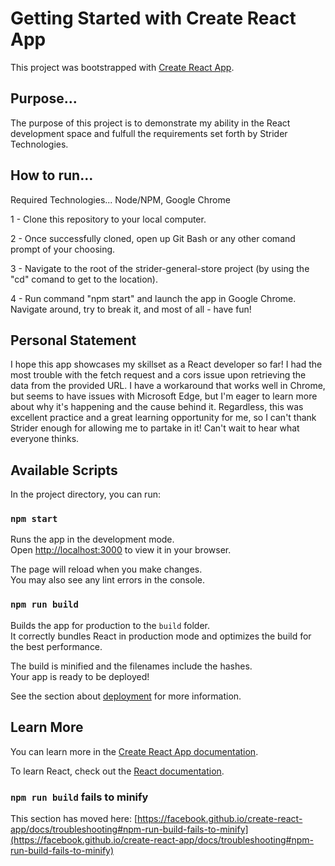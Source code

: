 # Getting Started with Create React App

This project was bootstrapped with [Create React App](https://github.com/facebook/create-react-app).

## Purpose...

The purpose of this project is to demonstrate my ability in the React development space and fulfull the requirements set forth by Strider Technologies.

## How to run...

Required Technologies...
Node/NPM, Google Chrome

1 - Clone this repository to your local computer.

2 - Once successfully cloned, open up Git Bash or any other comand prompt of your choosing.

3 - Navigate to the root of the strider-general-store project (by using the "cd" comand to get to the location).

4 - Run command "npm start" and launch the app in Google Chrome.  Navigate around, try to break it, and most of all - have fun!

## Personal Statement

I hope this app showcases my skillset as a React developer so far!  I had the most trouble with the fetch request and a cors issue upon retrieving the data from the provided URL.  I have a workaround that works well in Chrome, but seems to have issues with Microsoft Edge, but I'm eager to learn more about why it's happening and the cause behind it.  Regardless, this was excellent practice and a great learning opportunity for me, so I can't thank Strider enough for allowing me to partake in it!  Can't wait to hear what everyone thinks.

## Available Scripts

In the project directory, you can run:

### `npm start`

Runs the app in the development mode.\
Open [http://localhost:3000](http://localhost:3000) to view it in your browser.

The page will reload when you make changes.\
You may also see any lint errors in the console.

### `npm run build`

Builds the app for production to the `build` folder.\
It correctly bundles React in production mode and optimizes the build for the best performance.

The build is minified and the filenames include the hashes.\
Your app is ready to be deployed!

See the section about [deployment](https://facebook.github.io/create-react-app/docs/deployment) for more information.

## Learn More

You can learn more in the [Create React App documentation](https://facebook.github.io/create-react-app/docs/getting-started).

To learn React, check out the [React documentation](https://reactjs.org/).

### `npm run build` fails to minify

This section has moved here: [https://facebook.github.io/create-react-app/docs/troubleshooting#npm-run-build-fails-to-minify](https://facebook.github.io/create-react-app/docs/troubleshooting#npm-run-build-fails-to-minify)
